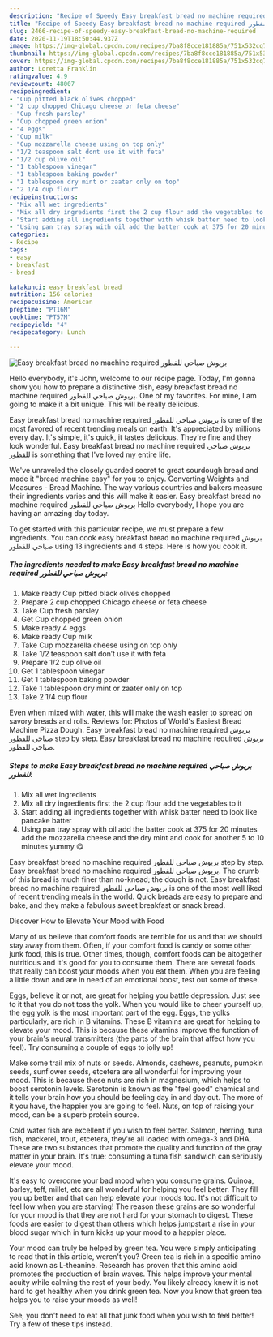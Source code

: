 ```yaml
---
description: "Recipe of Speedy Easy breakfast bread no machine required بريوش صباحي للفطور"
title: "Recipe of Speedy Easy breakfast bread no machine required بريوش صباحي للفطور"
slug: 2466-recipe-of-speedy-easy-breakfast-bread-no-machine-required
date: 2020-11-19T18:50:44.937Z
image: https://img-global.cpcdn.com/recipes/7ba8f8cce181885a/751x532cq70/easy-breakfast-bread-no-machine-required-بريوش-صباحي-للفطور-recipe-main-photo.jpg
thumbnail: https://img-global.cpcdn.com/recipes/7ba8f8cce181885a/751x532cq70/easy-breakfast-bread-no-machine-required-بريوش-صباحي-للفطور-recipe-main-photo.jpg
cover: https://img-global.cpcdn.com/recipes/7ba8f8cce181885a/751x532cq70/easy-breakfast-bread-no-machine-required-بريوش-صباحي-للفطور-recipe-main-photo.jpg
author: Loretta Franklin
ratingvalue: 4.9
reviewcount: 48007
recipeingredient:
- "Cup pitted black olives chopped"
- "2 cup chopped Chicago cheese or feta cheese"
- "Cup fresh parsley"
- "Cup chopped green onion"
- "4 eggs"
- "Cup milk"
- "Cup mozzarella cheese using on top only"
- "1/2 teaspoon salt dont use it with feta"
- "1/2 cup olive oil"
- "1 tablespoon vinegar"
- "1 tablespoon baking powder"
- "1 tablespoon dry mint or zaater only on top"
- "2 1/4 cup flour"
recipeinstructions:
- "Mix all wet ingredients"
- "Mix all dry ingredients first the 2 cup flour add the vegetables to it"
- "Start adding all ingredients together with whisk batter need to look like pancake batter"
- "Using pan tray spray with oil add the batter cook at 375 for 20 minutes add the mozzarella cheese and the dry mint and cook for another 5 to 10 minutes yummy 😋"
categories:
- Recipe
tags:
- easy
- breakfast
- bread

katakunci: easy breakfast bread 
nutrition: 156 calories
recipecuisine: American
preptime: "PT16M"
cooktime: "PT57M"
recipeyield: "4"
recipecategory: Lunch

---
```



![Easy breakfast bread no machine required بريوش صباحي للفطور](https://img-global.cpcdn.com/recipes/7ba8f8cce181885a/751x532cq70/easy-breakfast-bread-no-machine-required-بريوش-صباحي-للفطور-recipe-main-photo.jpg)

Hello everybody, it's John, welcome to our recipe page. Today, I'm gonna show you how to prepare a distinctive dish, easy breakfast bread no machine required بريوش صباحي للفطور. One of my favorites. For mine, I am going to make it a bit unique. This will be really delicious.

Easy breakfast bread no machine required بريوش صباحي للفطور is one of the most favored of recent trending meals on earth. It's appreciated by millions every day. It's simple, it's quick, it tastes delicious. They're fine and they look wonderful. Easy breakfast bread no machine required بريوش صباحي للفطور is something that I've loved my entire life.

We&#39;ve unraveled the closely guarded secret to great sourdough bread and made it &#34;bread machine easy&#34; for you to enjoy. Converting Weights and Measures - Bread Machine. The way various countries and bakers measure their ingredients varies and this will make it easier. Easy breakfast bread no machine required بريوش صباحي للفطور Hello everybody, I hope you are having an amazing day today.


To get started with this particular recipe, we must prepare a few ingredients. You can cook easy breakfast bread no machine required بريوش صباحي للفطور using 13 ingredients and 4 steps. Here is how you cook it.

<!--inarticleads1-->

##### The ingredients needed to make Easy breakfast bread no machine required بريوش صباحي للفطور:

1. Make ready Cup pitted black olives chopped
1. Prepare 2 cup chopped Chicago cheese or feta cheese
1. Take Cup fresh parsley
1. Get Cup chopped green onion
1. Make ready 4 eggs
1. Make ready Cup milk
1. Take Cup mozzarella cheese using on top only
1. Take 1/2 teaspoon salt don’t use it with feta
1. Prepare 1/2 cup olive oil
1. Get 1 tablespoon vinegar
1. Get 1 tablespoon baking powder
1. Take 1 tablespoon dry mint or zaater only on top
1. Take 2 1/4 cup flour


Even when mixed with water, this will make the wash easier to spread on savory breads and rolls. Reviews for: Photos of World&#39;s Easiest Bread Machine Pizza Dough. Easy breakfast bread no machine required بريوش صباحي للفطور step by step. Easy breakfast bread no machine required بريوش صباحي للفطور. 

<!--inarticleads2-->

##### Steps to make Easy breakfast bread no machine required بريوش صباحي للفطور:

1. Mix all wet ingredients
1. Mix all dry ingredients first the 2 cup flour add the vegetables to it
1. Start adding all ingredients together with whisk batter need to look like pancake batter
1. Using pan tray spray with oil add the batter cook at 375 for 20 minutes add the mozzarella cheese and the dry mint and cook for another 5 to 10 minutes yummy 😋


Easy breakfast bread no machine required بريوش صباحي للفطور step by step. Easy breakfast bread no machine required بريوش صباحي للفطور. The crumb of this bread is much finer than no-knead; the dough is not. Easy breakfast bread no machine required بريوش صباحي للفطور is one of the most well liked of recent trending meals in the world. Quick breads are easy to prepare and bake, and they make a fabulous sweet breakfast or snack bread. 

Discover How to Elevate Your Mood with Food


Many of us believe that comfort foods are terrible for us and that we should stay away from them. Often, if your comfort food is candy or some other junk food, this is true. Other times, though, comfort foods can be altogether nutritious and it's good for you to consume them. There are several foods that really can boost your moods when you eat them. When you are feeling a little down and are in need of an emotional boost, test out some of these.

Eggs, believe it or not, are great for helping you battle depression. Just see to it that you do not toss the yolk. When you would like to cheer yourself up, the egg yolk is the most important part of the egg. Eggs, the yolks particularly, are rich in B vitamins. These B vitamins are great for helping to elevate your mood. This is because these vitamins improve the function of your brain's neural transmitters (the parts of the brain that affect how you feel). Try consuming a couple of eggs to jolly up!

Make some trail mix of nuts or seeds. Almonds, cashews, peanuts, pumpkin seeds, sunflower seeds, etcetera are all wonderful for improving your mood. This is because these nuts are rich in magnesium, which helps to boost serotonin levels. Serotonin is known as the "feel good" chemical and it tells your brain how you should be feeling day in and day out. The more of it you have, the happier you are going to feel. Nuts, on top of raising your mood, can be a superb protein source.

Cold water fish are excellent if you wish to feel better. Salmon, herring, tuna fish, mackerel, trout, etcetera, they're all loaded with omega-3 and DHA. These are two substances that promote the quality and function of the gray matter in your brain. It's true: consuming a tuna fish sandwich can seriously elevate your mood. 

It's easy to overcome your bad mood when you consume grains. Quinoa, barley, teff, millet, etc are all wonderful for helping you feel better. They fill you up better and that can help elevate your moods too. It's not difficult to feel low when you are starving! The reason these grains are so wonderful for your mood is that they are not hard for your stomach to digest. These foods are easier to digest than others which helps jumpstart a rise in your blood sugar which in turn kicks up your mood to a happier place.

Your mood can truly be helped by green tea. You were simply anticipating to read that in this article, weren't you? Green tea is rich in a specific amino acid known as L-theanine. Research has proven that this amino acid promotes the production of brain waves. This helps improve your mental acuity while calming the rest of your body. You likely already knew it is not hard to get healthy when you drink green tea. Now you know that green tea helps you to raise your moods as well!

See, you don't need to eat all that junk food when you wish to feel better! Try  a few  of  these  tips  instead.

